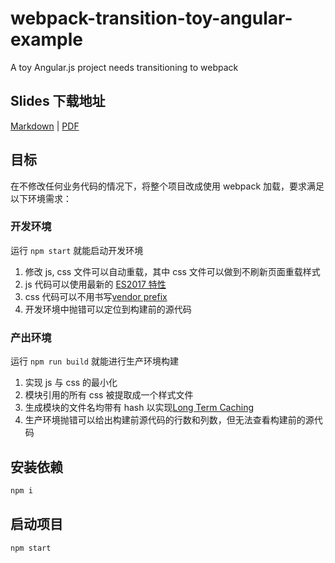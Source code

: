 # webpack-transition-toy-angular-example
A toy Angular.js project needs transitioning to webpack

## Slides 下载地址
[Markdown](https://github.com/easyops-cn/webpack-transition-toy-angular-example/blob/slides/docs/slides-webpack-development.md)
|
[PDF](https://github.com/easyops-cn/webpack-transition-toy-angular-example/raw/slides/docs/slides-webpack-development.pdf)

## 目标

在不修改任何业务代码的情况下，将整个项目改成使用 webpack 加载，要求满足以下环境需求：

### 开发环境
运行 `npm start` 就能启动开发环境
1. 修改 js, css 文件可以自动重载，其中 css 文件可以做到不刷新页面重载样式
1. js 代码可以使用最新的 [ES2017 特性](https://babeljs.io/docs/plugins/preset-es2017/)
1. css 代码可以不用书写[vendor prefix](https://developer.mozilla.org/en-US/docs/Glossary/Vendor_Prefix)
1. 开发环境中抛错可以定位到构建前的源代码

### 产出环境
运行 `npm run build` 就能进行生产环境构建
1. 实现 js 与 css 的最小化
1. 模块引用的所有 css 被提取成一个样式文件
1. 生成模块的文件名均带有 hash 以实现[Long Term Caching](https://webpack.github.io/docs/long-term-caching.html)
1. 生产环境抛错可以给出构建前源代码的行数和列数，但无法查看构建前的源代码

## 安装依赖
```bash
npm i
```

## 启动项目
```bash
npm start
```
